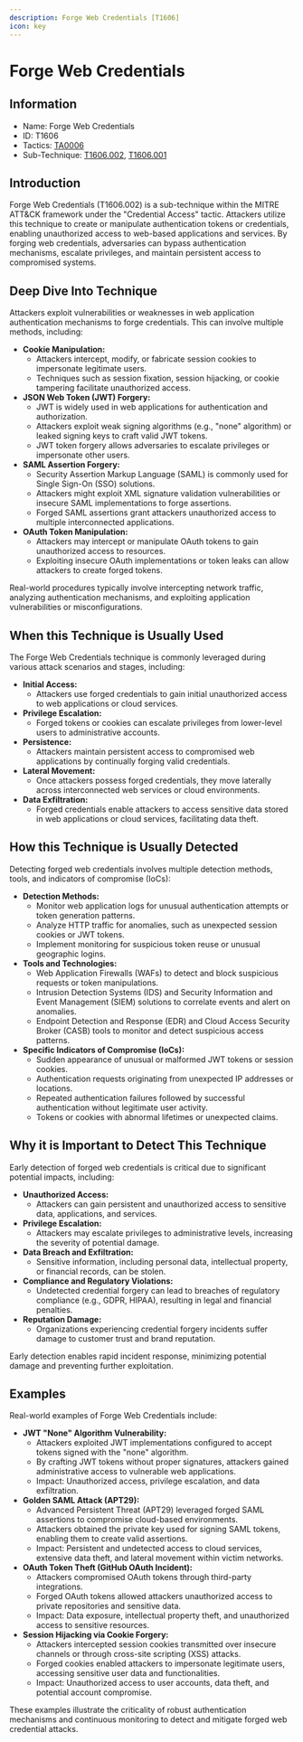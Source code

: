 ```yaml
---
description: Forge Web Credentials [T1606]
icon: key
---
```


# Forge Web Credentials

## Information

* Name: Forge Web Credentials
* ID: T1606
* Tactics: [TA0006](../)
* Sub-Technique: [T1606.002](t1606.002.md), [T1606.001](t1606.001.md)

## Introduction

Forge Web Credentials (T1606.002) is a sub-technique within the MITRE ATT\&CK framework under the "Credential Access" tactic. Attackers utilize this technique to create or manipulate authentication tokens or credentials, enabling unauthorized access to web-based applications and services. By forging web credentials, adversaries can bypass authentication mechanisms, escalate privileges, and maintain persistent access to compromised systems.

## Deep Dive Into Technique

Attackers exploit vulnerabilities or weaknesses in web application authentication mechanisms to forge credentials. This can involve multiple methods, including:

* **Cookie Manipulation:**
  * Attackers intercept, modify, or fabricate session cookies to impersonate legitimate users.
  * Techniques such as session fixation, session hijacking, or cookie tampering facilitate unauthorized access.
* **JSON Web Token (JWT) Forgery:**
  * JWT is widely used in web applications for authentication and authorization.
  * Attackers exploit weak signing algorithms (e.g., "none" algorithm) or leaked signing keys to craft valid JWT tokens.
  * JWT token forgery allows adversaries to escalate privileges or impersonate other users.
* **SAML Assertion Forgery:**
  * Security Assertion Markup Language (SAML) is commonly used for Single Sign-On (SSO) solutions.
  * Attackers might exploit XML signature validation vulnerabilities or insecure SAML implementations to forge assertions.
  * Forged SAML assertions grant attackers unauthorized access to multiple interconnected applications.
* **OAuth Token Manipulation:**
  * Attackers may intercept or manipulate OAuth tokens to gain unauthorized access to resources.
  * Exploiting insecure OAuth implementations or token leaks can allow attackers to create forged tokens.

Real-world procedures typically involve intercepting network traffic, analyzing authentication mechanisms, and exploiting application vulnerabilities or misconfigurations.

## When this Technique is Usually Used

The Forge Web Credentials technique is commonly leveraged during various attack scenarios and stages, including:

* **Initial Access:**
  * Attackers use forged credentials to gain initial unauthorized access to web applications or cloud services.
* **Privilege Escalation:**
  * Forged tokens or cookies can escalate privileges from lower-level users to administrative accounts.
* **Persistence:**
  * Attackers maintain persistent access to compromised web applications by continually forging valid credentials.
* **Lateral Movement:**
  * Once attackers possess forged credentials, they move laterally across interconnected web services or cloud environments.
* **Data Exfiltration:**
  * Forged credentials enable attackers to access sensitive data stored in web applications or cloud services, facilitating data theft.

## How this Technique is Usually Detected

Detecting forged web credentials involves multiple detection methods, tools, and indicators of compromise (IoCs):

* **Detection Methods:**
  * Monitor web application logs for unusual authentication attempts or token generation patterns.
  * Analyze HTTP traffic for anomalies, such as unexpected session cookies or JWT tokens.
  * Implement monitoring for suspicious token reuse or unusual geographic logins.
* **Tools and Technologies:**
  * Web Application Firewalls (WAFs) to detect and block suspicious requests or token manipulations.
  * Intrusion Detection Systems (IDS) and Security Information and Event Management (SIEM) solutions to correlate events and alert on anomalies.
  * Endpoint Detection and Response (EDR) and Cloud Access Security Broker (CASB) tools to monitor and detect suspicious access patterns.
* **Specific Indicators of Compromise (IoCs):**
  * Sudden appearance of unusual or malformed JWT tokens or session cookies.
  * Authentication requests originating from unexpected IP addresses or locations.
  * Repeated authentication failures followed by successful authentication without legitimate user activity.
  * Tokens or cookies with abnormal lifetimes or unexpected claims.

## Why it is Important to Detect This Technique

Early detection of forged web credentials is critical due to significant potential impacts, including:

* **Unauthorized Access:**
  * Attackers can gain persistent and unauthorized access to sensitive data, applications, and services.
* **Privilege Escalation:**
  * Attackers may escalate privileges to administrative levels, increasing the severity of potential damage.
* **Data Breach and Exfiltration:**
  * Sensitive information, including personal data, intellectual property, or financial records, can be stolen.
* **Compliance and Regulatory Violations:**
  * Undetected credential forgery can lead to breaches of regulatory compliance (e.g., GDPR, HIPAA), resulting in legal and financial penalties.
* **Reputation Damage:**
  * Organizations experiencing credential forgery incidents suffer damage to customer trust and brand reputation.

Early detection enables rapid incident response, minimizing potential damage and preventing further exploitation.

## Examples

Real-world examples of Forge Web Credentials include:

* **JWT "None" Algorithm Vulnerability:**
  * Attackers exploited JWT implementations configured to accept tokens signed with the "none" algorithm.
  * By crafting JWT tokens without proper signatures, attackers gained administrative access to vulnerable web applications.
  * Impact: Unauthorized access, privilege escalation, and data exfiltration.
* **Golden SAML Attack (APT29):**
  * Advanced Persistent Threat (APT29) leveraged forged SAML assertions to compromise cloud-based environments.
  * Attackers obtained the private key used for signing SAML tokens, enabling them to create valid assertions.
  * Impact: Persistent and undetected access to cloud services, extensive data theft, and lateral movement within victim networks.
* **OAuth Token Theft (GitHub OAuth Incident):**
  * Attackers compromised OAuth tokens through third-party integrations.
  * Forged OAuth tokens allowed attackers unauthorized access to private repositories and sensitive data.
  * Impact: Data exposure, intellectual property theft, and unauthorized access to sensitive resources.
* **Session Hijacking via Cookie Forgery:**
  * Attackers intercepted session cookies transmitted over insecure channels or through cross-site scripting (XSS) attacks.
  * Forged cookies enabled attackers to impersonate legitimate users, accessing sensitive user data and functionalities.
  * Impact: Unauthorized access to user accounts, data theft, and potential account compromise.

These examples illustrate the criticality of robust authentication mechanisms and continuous monitoring to detect and mitigate forged web credential attacks.
